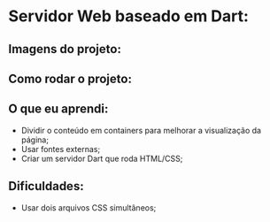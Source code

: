 # Servidor Web baseado em Dart:
## Imagens do projeto:
## Como rodar o projeto:
## O que eu aprendi:
- Dividir o conteúdo em containers para melhorar a visualização da página;
- Usar fontes externas;
- Criar um servidor Dart que roda HTML/CSS;
## Dificuldades:
- Usar dois arquivos CSS simultâneos;
